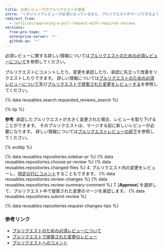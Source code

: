 ```yaml
---
title: 必須レビューでのプルリクエストの承認
intro: 'リポジトリでレビューが必須になっているなら、プルリクエストがマージできるようになるためには、リポジトリに _書き込み_ あるいは _管理_ 権限を持つ人からの承認レビューが指定された数だけ必要です。'
redirect_from:
  - /articles/approving-a-pull-request-with-required-reviews
versions:
  free-pro-team: '*'
  enterprise-server: '*'
  github-ae: '*'
---
```


必須レビューに関する詳しい情報については[プルリクエストのための必須レビューについて](/articles/about-required-reviews-for-pull-requests)を参照してください。

プルリクエストにコメントしたり、変更を承認したり、承認に先立って改善をリクエストしたりできます。 詳しい情報については[プルリクエストのための必須レビューについて](/articles/about-required-reviews-for-pull-requests)及び[プルリクエストで提案された変更をレビューする](/articles/reviewing-proposed-changes-in-a-pull-request)を参照してください。

{% data reusables.search.requested_reviews_search %}

{% tip %}

**参考**: 承認したプルリクエストが大きく変更された場合、レビューを取り下げることができます。 そのプルリクエストは、マージする前に新しいレビューが必要になります。 詳しい情報については[プルリクエストレビューの却下](/articles/dismissing-a-pull-request-review)を参照してください。

{% endtip %}

{% data reusables.repositories.sidebar-pr %}
{% data reusables.repositories.choose-pr-review %}
{% data reusables.repositories.changed-files %}
4. プルリクエスト内の変更をレビューし、[特定の行にコメント](/articles/reviewing-proposed-changes-in-a-pull-request/#starting-a-review)することもできます。
{% data reusables.repositories.review-changes %}
{% data reusables.repositories.review-summary-comment %}
7. [**Approve**] を選択して、プルリクエスト中で提案された変更のマージを承認します。
{% data reusables.repositories.submit-review %}

{% data reusables.repositories.request-changes-tips %}

### 参考リンク

- [プルリクエストのための必須レビューについて](/articles/about-required-reviews-for-pull-requests)
- [プルリクエストで提案された変更のレビュー](/articles/reviewing-proposed-changes-in-a-pull-request)
- [プルリクエストへのコメント](/articles/commenting-on-a-pull-request)
